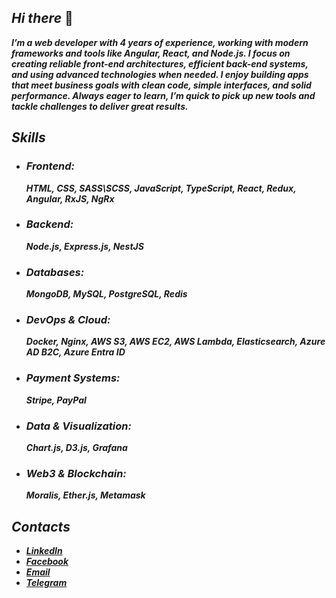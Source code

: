 ## ***Hi there*** 👋

***I’m a web developer with 4 years of experience, working with modern frameworks and tools like Angular, React, and
Node.js. I focus on creating reliable front-end architectures, efficient back-end systems, and using advanced
technologies when needed. I enjoy building apps that meet business goals with clean code, simple interfaces, and solid
performance. Always eager to learn, I’m quick to pick up new tools and tackle challenges to deliver great results.***

## ***Skills***

- ### ***Frontend:***
  ***HTML, CSS, SASS\SCSS, JavaScript,
  TypeScript, React, Redux, Angular, RxJS, NgRx***
- ### ***Backend:***
  ***Node.js, Express.js, NestJS***
- ### ***Databases:***
  ***MongoDB, MySQL, PostgreSQL, Redis***
- ### ***DevOps & Cloud:***
  ***Docker, Nginx, AWS S3, AWS EC2, AWS
  Lambda, Elasticsearch, Azure AD B2C, Azure
  Entra ID***
- ### ***Payment Systems:***
  ***Stripe, PayPal***
- ### ***Data & Visualization:***
  ***Chart.js, D3.js, Grafana***
- ### ***Web3 & Blockchain:***
  ***Moralis, Ether.js, Metamask***

## ***Contacts***
- ***[LinkedIn](https://www.linkedin.com/in/vladyslav-ivashchenko)***
- ***[Facebook](https://www.facebook.com/vladivashchenkodev)***
- ***[Email](mailto://mr.ruryks@gmail.com)***
- ***[Telegram](https://t.me/Ruryks)***
